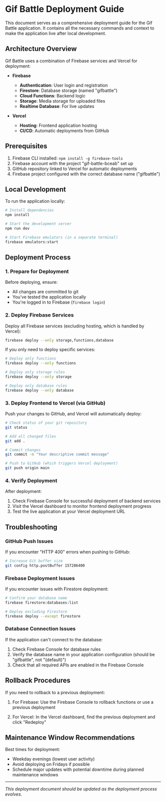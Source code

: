 # Gif Battle Deployment Guide

This document serves as a comprehensive deployment guide for the Gif Battle application. It contains all the necessary commands and context to make the application live after local development.

## Architecture Overview

Gif Battle uses a combination of Firebase services and Vercel for deployment:

- **Firebase** 
  - **Authentication**: User login and registration
  - **Firestore**: Database storage (named "gifbattle")
  - **Cloud Functions**: Backend logic
  - **Storage**: Media storage for uploaded files
  - **Realtime Database**: For live updates

- **Vercel**
  - **Hosting**: Frontend application hosting
  - **CI/CD**: Automatic deployments from GitHub

## Prerequisites

1. Firebase CLI installed: `npm install -g firebase-tools`
2. Firebase account with the project "gif-battle-bceab" set up
3. GitHub repository linked to Vercel for automatic deployments
4. Firebase project configured with the correct database name ("gifbattle")

## Local Development

To run the application locally:

```bash
# Install dependencies
npm install

# Start the development server
npm run dev

# Start Firebase emulators (in a separate terminal)
firebase emulators:start
```

## Deployment Process

### 1. Prepare for Deployment

Before deploying, ensure:

- All changes are committed to git
- You've tested the application locally
- You're logged in to Firebase (`firebase login`)

### 2. Deploy Firebase Services

Deploy all Firebase services (excluding hosting, which is handled by Vercel):

```bash
firebase deploy --only storage,functions,database
```

If you only need to deploy specific services:

```bash
# Deploy only functions
firebase deploy --only functions

# Deploy only storage rules
firebase deploy --only storage

# Deploy only database rules
firebase deploy --only database
```

### 3. Deploy Frontend to Vercel (via GitHub)

Push your changes to GitHub, and Vercel will automatically deploy:

```bash
# Check status of your git repository
git status

# Add all changed files
git add .

# Commit changes
git commit -m "Your descriptive commit message"

# Push to GitHub (which triggers Vercel deployment)
git push origin main
```

### 4. Verify Deployment

After deployment:

1. Check Firebase Console for successful deployment of backend services
2. Visit the Vercel dashboard to monitor frontend deployment progress
3. Test the live application at your Vercel deployment URL

## Troubleshooting

### GitHub Push Issues

If you encounter "HTTP 400" errors when pushing to GitHub:

```bash
# Increase Git buffer size
git config http.postBuffer 157286400
```

### Firebase Deployment Issues

If you encounter issues with Firestore deployment:

```bash
# Confirm your database name
firebase firestore:databases:list

# Deploy excluding Firestore
firebase deploy --except firestore
```

### Database Connection Issues

If the application can't connect to the database:

1. Check Firebase Console for database rules
2. Verify the database name in your application configuration (should be "gifbattle", not "(default)")
3. Check that all required APIs are enabled in the Firebase Console

## Rollback Procedures

If you need to rollback to a previous deployment:

1. For Firebase: Use the Firebase Console to rollback functions or use a previous deployment

2. For Vercel: In the Vercel dashboard, find the previous deployment and click "Redeploy"

## Maintenance Window Recommendations

Best times for deployment:

- Weekday evenings (lowest user activity)
- Avoid deploying on Fridays if possible
- Schedule major updates with potential downtime during planned maintenance windows

---

*This deployment document should be updated as the deployment process evolves.* 
